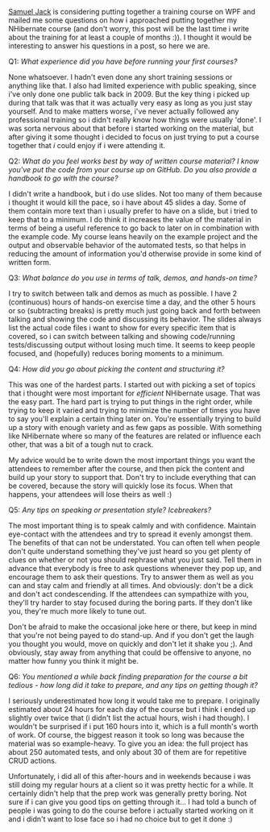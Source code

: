 <a href="http://blog.functionalfun.net/" target="_blank">Samuel Jack</a> is considering putting together a training course on WPF and mailed me some questions on how i approached putting together my NHibernate course (and don't worry, this post will be the last time i write about the training for at least a couple of months :)). I thought it would be interesting to answer his questions in a post, so here we are.

Q1: <i>What experience did you have before running your first courses?</i>

None whatsoever. I hadn't even done any short training sessions or anything like that. I also had limited experience with public speaking, since i've only done one public talk back in 2009. But the key thing i picked up during that talk was that it was actually very easy as long as you just stay yourself. And to make matters worse, i've never actually followed any professional training so i didn't really know how things were usually 'done'. I was sorta nervous about that before i started working on the material, but after giving it some thought i decided to focus on just trying to put a course together that <i>i</i> could enjoy if i were attending it.

Q2: <i>What do you feel works best by way of written course material? I know you've put the code from your course up on GitHub. Do you also provide a handbook to go with the course?</i>

I didn't write a handbook, but i do use slides. Not too many of them because i thought it would kill the pace, so i have about 45 slides a day. Some of them contain more text than i usually prefer to have on a slide, but i tried to keep that to a minimum. I do think it increases the value of the material in terms of being a useful reference to go back to later on in combination with the example code. My course leans heavily on the example project and the output and observable behavior of the automated tests, so that helps in reducing the amount of information you'd otherwise provide in some kind of written form.

Q3: <i>What balance do you use in terms of talk, demos, and hands-on time?</i>

I try to switch between talk and demos as much as possible. I have 2 (continuous) hours of hands-on exercise time a day, and the other 5 hours or so (subtracting breaks) is pretty much just going back and forth between talking and showing the code and discussing its behavior. The slides always list the actual code files i want to show for every specific item that is covered, so i can switch between talking and showing code/running tests/discussing output without losing much time. It seems to keep people focused, and (hopefully) reduces boring moments to a minimum.

Q4: <i>How did you go about picking the content and structuring it?</i>

This was one of the hardest parts. I started out with picking a set of topics that i thought were most important for <i>efficient</i> NHibernate usage. That was the easy part. The hard part is trying to put things in the right order, while trying to keep it varied and trying to minimize the number of times you have to say you'll explain a certain thing later on. You're essentially trying to build up a story with enough variety and as few gaps as possible. With something like NHibernate where so many of the features are related or influence each other, that was a bit of a tough nut to crack.

My advice would be to write down the most important things you want the attendees to remember after the course, and then pick the content and build up your story to support that. Don't try to include everything that can be covered, because the story will quickly lose its focus. When that happens, your attendees will lose theirs as well :) 

Q5: <i>Any tips on speaking or presentation style? Icebreakers?</i>

The most important thing is to speak calmly and with confidence. Maintain eye-contact with the attendees and try to spread it evenly amongst them. The benefits of that can not be understated. You can often tell when people don't quite understand something they've just heard so you get plenty of clues on whether or not you should rephrase what you just said. Tell them in advance that everybody is free to ask questions whenever they pop up, and encourage them to ask their questions. Try to answer them as well as you can and stay calm and friendly at all times. And obviously: don't be a dick and don't act condescending. If the attendees can sympathize with you, they'll try harder to stay focused during the boring parts. If they don't like you, they're much more likely to tune out.

Don't be afraid to make the occasional joke here or there, but keep in mind that you're not being payed to do stand-up. And if you don't get the laugh you thought you would, move on quickly and don't let it shake you ;). And obviously, stay away from anything that could be offensive to anyone, no matter how funny you think it might be.

Q6: <i>You mentioned a while back finding preparation for the course a bit tedious - how long did it take to prepare, and any tips on getting though it?</i>

I seriously underestimated how long it would take me to prepare. I originally estimated about 24 hours for each day of the course but i think i ended up slightly over twice that (i didn't list the actual hours, wish i had though). I wouldn't be surprised if i put 160 hours into it, which is a full month's worth of work. Of course, the biggest reason it took so long was because the material was so example-heavy. To give you an idea: the full project has about 250 automated tests, and only about 30 of them are for repetitive CRUD actions.

Unfortunately, i did all of this after-hours and in weekends because i was still doing my regular hours at a client so it was pretty hectic for a while. It certainly didn't help that the prep work was generally pretty boring. Not sure if i can give you good tips on getting through it... I had told a bunch of people i was going to do the course before i actually started working on it and i didn't want to lose face so i had no choice but to get it done :)